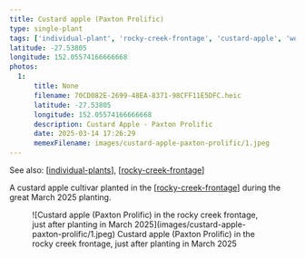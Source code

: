 ```yaml
---
title: Custard apple (Paxton Prolific)
type: single-plant
tags: ['individual-plant', 'rocky-creek-frontage', 'custard-apple', 'wood-duck-meadows']
latitude: -27.53805
longitude: 152.05574166666668
photos:
  1:
      title: None
      filename: 70CD082E-2699-48EA-8371-98CFF11E5DFC.heic
      latitude: -27.53805
      longitude: 152.05574166666668
      description: Custard Apple - Paxton Prolific
      date: 2025-03-14 17:26:29
      memexFilename: images/custard-apple-paxton-prolific/1.jpeg
---
```


See also: [[individual-plants]], [[rocky-creek-frontage]]

A custard apple cultivar planted in the [[rocky-creek-frontage]] during the great March 2025 planting.

<figure markdown>
![Custard apple (Paxton Prolific) in the rocky creek frontage, just after planting in March 2025](images/custard-apple-paxton-prolific/1.jpeg)
<caption>Custard apple (Paxton Prolific) in the rocky creek frontage, just after planting in March 2025</caption>
</figure>

[//begin]: # "Autogenerated link references for markdown compatibility"
[individual-plants]: individual-plants "Individual plants"
[rocky-creek-frontage]: ../rocky-creek-frontage "Rocky Creek Frontage"
[//end]: # "Autogenerated link references"